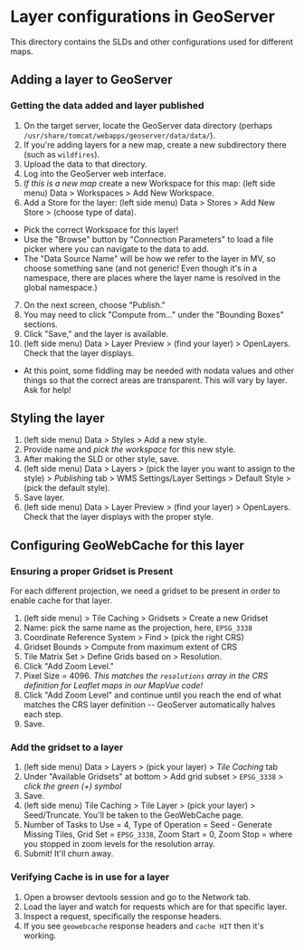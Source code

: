 # Layer configurations in GeoServer

This directory contains the SLDs and other configurations used for different maps.

## Adding a layer to GeoServer

### Getting the data added and layer published

 1. On the target server, locate the GeoServer data directory (perhaps `/usr/share/tomcat/webapps/geoserver/data/data/`).
 2. If you're adding layers for a new map, create a new subdirectory there (such as `wildfires`).
 3. Upload the data to that directory.
 4. Log into the GeoServer web interface.
 5. *If this is a new map* create a new Workspace for this map: (left side menu) Data > Workspaces > Add New Workspace.
 6. Add a Store for the layer: (left side menu) Data > Stores > Add New Store > (choose type of data).
   * Pick the correct Workspace for this layer!
   * Use the "Browse" button by "Connection Parameters" to load a file picker where you can navigate to the data to add.
   * The "Data Source Name" will be how we refer to the layer in MV, so choose something sane (and not generic!  Even though it's in a namespace, there are places where the layer name is resolved in the global namespace.)
7. On the next screen, choose "Publish."
8. You may need to click "Compute from..." under the "Bounding Boxes" sections.
9. Click "Save," and the layer is available.
10. (left side menu) Data > Layer Preview > (find your layer) > OpenLayers.  Check that the layer displays.
  * At this point, some fiddling may be needed with nodata values and other things so that the correct areas are transparent.  This will vary by layer.  Ask for help!

## Styling the layer

 1. (left side menu) Data > Styles > Add a new style.
 2. Provide name and *pick the workspace* for this new style.
 3. After making the SLD or other style, save.
 4. (left side menu) Data > Layers > (pick the layer you want to assign to the style) > *Publishing* tab > WMS Settings/Layer Settings > Default Style > (pick the default style).
 5. Save layer.
 6. (left side menu) Data > Layer Preview > (find your layer) > OpenLayers.  Check that the layer displays with the proper style.

## Configuring GeoWebCache for this layer

### Ensuring a proper Gridset is Present

For each different projection, we need a gridset to be present in order to enable cache for that layer.

 1. (left side menu) > Tile Caching > Gridsets > Create a new Gridset
 2. Name: pick the same name as the projection, here, `EPSG_3338`
 3. Coordinate Reference System > Find > (pick the right CRS)
 4. Gridset Bounds > Compute from maximum extent of CRS
 4. Tile Matrix Set > Define Grids based on > Resolution.
 5. Click "Add Zoom Level."
 6. Pixel Size = 4096.  *This matches the `resolutions` array in the CRS definition for Leaflet maps in our MapVue code!*
 7. Click "Add Zoom Level" and continue until you reach the end of what matches the CRS layer definition -- GeoServer automatically halves each step.
 8. Save.

### Add the gridset to a layer

 1. (left side menu) Data > Layers > (pick your layer) > *Tile Caching* tab
 2. Under "Available Gridsets" at bottom > Add grid subset > `EPSG_3338` > *click the green (+) symbol*
 3. Save.
 4. (left side menu) Tile Caching > Tile Layer > (pick your layer) > Seed/Truncate.  You'll be taken to the GeoWebCache page.
 5. Number of Tasks to Use = 4, Type of Operation = Seed - Generate Missing Tiles, Grid Set = `EPSG_3338`, Zoom Start = 0, Zoom Stop = where you stopped in zoom levels for the resolution array.
 6. Submit!  It'll churn away.

### Verifying Cache is in use for a layer

 1. Open a browser devtools session and go to the Network tab.
 2. Load the layer and watch for requests which are for that specific layer.
 3. Inspect a request, specifically the response headers.
 4. If you see `geowebcache` response headers and `cache HIT` then it's working.
